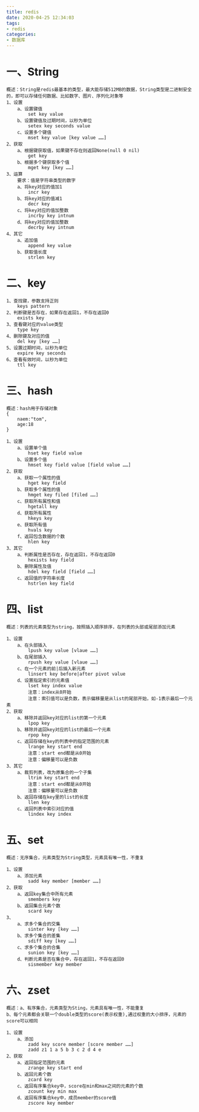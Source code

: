 ```yaml
---
title: redis
date: 2020-04-25 12:34:03
tags: 
- redis
categories:
- 数据库
---
```



# 一、String #
    概述：String是redis最基本的类型，最大能存储512MB的数据，String类型是二进制安全的，即可以存储任何数据、比如数字、图片、序列化对象等
    1、设置
        a、设置键值
            set key value
        b、设置键值及过期时间，以秒为单位
            setex key seconds value
        c、设置多个键值
            mset key value [key value ……]
    2、获取
        a、根据键获取值，如果键不存在则返回None(null 0 nil)
            get key
        b、根据多个键获取多个值
            mget key [key ……]
    3、运算
        要求：值是字符串类型的数字
        a、将key对应的值加1
            incr key
        b、将key对应的值减1
            decr key
        c、将key对应的值加整数
            incrby key intnum
        d、将key对应的值加整数
            decrby key intnum
    4、其它
        a、追加值
            append key value
        b、获取值长度
            strlen key

# 二、key #
    1、查找键，参数支持正则
        keys pattern
    2、判断键是否存在，如果存在返回1，不存在返回0
        exists key
    3、查看键对应的value类型
        type key
    4、删除键及对应的值
        del key [key ……]
    5、设置过期时间，以秒为单位
        expire key seconds
    6、查看有效时间，以秒为单位
        ttl key

# 三、hash #
    概述：hash用于存储对象
    {
        naem:"tom",
        age:18
    }

    1、设置
        a、设置单个值
            hset key field value
        b、设置多个值
            hmset key field value [field value ……]
    2、获取
        a、获取一个属性的值
            hget key field
        b、获取多个属性的值
            hmget key filed [filed ……]
        c、获取所有属性和值
            hgetall key
        d、获取所有属性
            hkeys key
        e、获取所有值
            hvals key
        f、返回包含数据的个数
            hlen key
    3、其它
        a、判断属性是否存在，存在返回1，不存在返回0
            hexists key field
        b、删除属性及值
            hdel key field [field ……]
        c、返回值的字符串长度
            hstrlen key field


# 四、list #
    概述：列表的元素类型为string，按照插入顺序排序，在列表的头部或尾部添加元素

    1、设置
        a、在头部插入
            lpush key value [vlaue ……]
        b、在尾部插入
            rpush key value [vlaue ……]
        c、在一个元素的前|后插入新元素
            linsert key before|after pivot value
        d、设置指定索引的元素值
            lset key index value
            注意：index从0开始
            注意：索引值可以是负数，表示偏移量是从list的尾部开始，如-1表示最后一个元素
    2、获取
        a、移除并返回key对应的list的第一个元素
            lpop key
        b、移除并返回key对应的list的最后一个元素
            rpop key
        c、返回存储在key的列表中的指定范围的元素
            lrange key start end
            注意：start end都是从0开始
            注意：偏移量可以是负数
    3、其它
        a、裁剪列表，改为原集合的一个子集
            ltrim key start end
            注意：start end都是从0开始
            注意：偏移量可以是负数
        b、返回存储在key里的list的长度
            llen key
        c、返回列表中索引对应的值
            lindex key index

# 五、set #
    概述：无序集合，元素类型为String类型，元素具有唯一性，不重复

    1、设置
        a、添加元素
            sadd key member [member ……]
    2、获取
        a、返回key集合中所有元素
            smembers key
        b、返回集合元素个数
            scard key
    3、
        a、求多个集合的交集
            sinter key [key ……]
        b、求多个集合的差集
            sdiff key [key ……]
        c、求多个集合的合集
            sunion key [key ……]
        d、判断元素是否在集合中，存在返回1，不存在返回0
            sismember key member
# 六、zset #
    概述：a、有序集合，元素类型为Sting，元素具有唯一性，不能重复
    b、每个元素都会关联一个double类型的score(表示权重),通过权重的大小排序，元素的score可以相同

    1、设置
        a、添加
            zadd key score member [score member ……]
            zadd z1 1 a 5 b 3 c 2 d 4 e
    2、获取
        a、返回指定范围的元素
            zrange key start end
        b、返回元素个数
            zcard key
        c、返回有序集合key中，score在min和max之间的元素的个数
            zcount key min max
        d、返回有序集合key中，成员member的score值
            zscore key member






